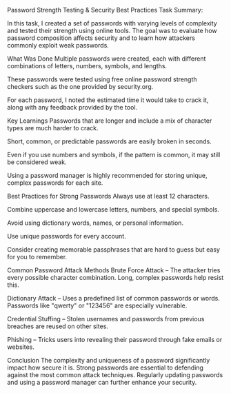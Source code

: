 Password Strength Testing & Security Best Practices Task Summary:

In this task, I created a set of passwords with varying levels of complexity and tested their strength using online tools. The goal was to evaluate how password composition affects security and to learn how attackers commonly exploit weak passwords.

What Was Done Multiple passwords were created, each with different combinations of letters, numbers, symbols, and lengths.

These passwords were tested using free online password strength checkers such as the one provided by security.org.

For each password, I noted the estimated time it would take to crack it, along with any feedback provided by the tool.

Key Learnings Passwords that are longer and include a mix of character types are much harder to crack.

Short, common, or predictable passwords are easily broken in seconds.

Even if you use numbers and symbols, if the pattern is common, it may still be considered weak.

Using a password manager is highly recommended for storing unique, complex passwords for each site.

Best Practices for Strong Passwords Always use at least 12 characters.

Combine uppercase and lowercase letters, numbers, and special symbols.

Avoid using dictionary words, names, or personal information.

Use unique passwords for every account.

Consider creating memorable passphrases that are hard to guess but easy for you to remember.

Common Password Attack Methods Brute Force Attack – The attacker tries every possible character combination. Long, complex passwords help resist this.

Dictionary Attack – Uses a predefined list of common passwords or words. Passwords like "qwerty" or "123456" are especially vulnerable.

Credential Stuffing – Stolen usernames and passwords from previous breaches are reused on other sites.

Phishing – Tricks users into revealing their password through fake emails or websites.

Conclusion The complexity and uniqueness of a password significantly impact how secure it is. Strong passwords are essential to defending against the most common attack techniques. Regularly updating passwords and using a password manager can further enhance your security.
